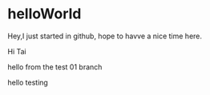 # helloWorld

Hey,I just started in github, hope to havve a nice time here.


Hi Tai

hello from the test 01 branch


hello testing
